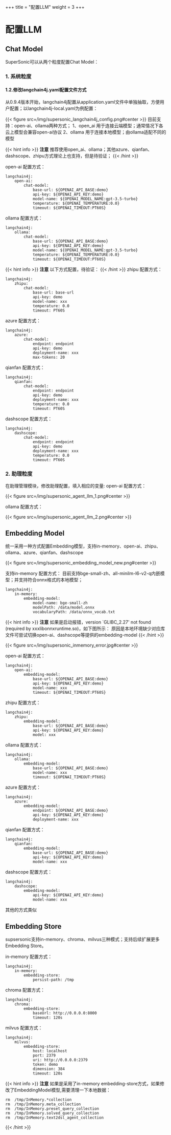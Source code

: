 +++
title = "配置LLM"
weight = 3
+++

# 配置LLM

## Chat Model

SuperSonic可以从两个粒度配置Chat Model：

### **1. 系统粒度**
#### **1.2.修改langchain4j.yaml配置文件方式**

从0.9.4版本开始，langchain4j配置从application.yaml文件中单独抽取，方便用户配置；以langchain4j-local.yaml为例配置：

{{< figure src=/img/supersonic_langchain4j_config.png#center >}}
目前支持：open-ai、ollama两种方式；
1、open_ai 用于连接云端模型；通常情况下各云上模型会兼容open-ai协议
2、ollama 用于连接本地模型；由ollama适配不同的模型

{{< hint info >}}
**注意**
推荐使用open_ai、ollama；其他azure、qianfan、dashscope、zhipu方式理论上也支持，但是待验证；
{{< /hint >}}

open-ai 配置方式：
```
langchain4j:
    open-ai:
        chat-model:
            base-url: ${OPENAI_API_BASE:demo}
            api-key: ${OPENAI_API_KEY:demo}
            model-name: ${OPENAI_MODEL_NAME:gpt-3.5-turbo}
            temperature: ${OPENAI_TEMPERATURE:0.0}
            timeout: ${OPENAI_TIMEOUT:PT60S}
```
ollama 配置方式：
```
langchain4j:
    ollama:
        chat-model:
            base-url: ${OPENAI_API_BASE:demo}
            api-key: ${OPENAI_API_KEY:demo}
            model-name: ${OPENAI_MODEL_NAME:gpt-3.5-turbo}
            temperature: ${OPENAI_TEMPERATURE:0.0}
            timeout: ${OPENAI_TIMEOUT:PT60S}
```
{{< hint info >}}
**注意**
以下方式配置，待验证：
{{< /hint >}}
zhipu 配置方式：
```
langchain4j:
    zhipu:
        chat-model:
            base-url: base-url
            api-key: demo
            model-name: xxx
            temperature: 0.0
            timeout: PT60S
```
azure 配置方式：
```
langchain4j:
    azure:
        chat-model:
            endpoint: endpoint
            api-key: demo
            deployment-name: xxx
            max-tokens: 20
```
qianfan 配置方式：
```
langchain4j:
    qianfan:
        chat-model:
            endpoint: endpoint
            api-key: demo
            deployment-name: xxx
            temperature: 0.0
            timeout: PT60S
```
dashscope 配置方式：
```
langchain4j:
    dashscope:
        chat-model:
            endpoint: endpoint
            api-key: demo
            deployment-name: xxx
            temperature: 0.0
            timeout: PT60S
```

### **2. 助理粒度**
在助理管理模块，修改助理配置，填入相应的变量:
open-ai 配置方式：

{{< figure src=/img/supersonic_agent_llm_1.png#center >}}

ollama 配置方式：


{{< figure src=/img/supersonic_agent_llm_2.png#center >}}


## Embedding Model

统一采用一种方式配置Embedding模型，支持in-memory、open-ai、zhipu、ollama、azure、qianfan、dashscope

{{< figure src=/img/supersonic_embedding_model_new.png#center >}}

支持in-memory 配置方式：
目前支持bge-small-zh、all-minilm-l6-v2-q内嵌模型；并支持符合onnx格式的本地模型；

```
langchain4j:
    in-memory:
        embedding-model:
            model-name: bge-small-zh
            modelPath: /data/model.onnx
            vocabularyPath: /data/onnx_vocab.txt
```
{{< hint info >}}
**注意**
如果是启动报错，version `GLIBC_2.27' not found (required by xxxlibonnxruntime.so)，如下图所示：
原因是本地环境缺少对应库文件可尝试切换open-ai、dashscope等提供的embedding-model
{{< /hint >}}

{{< figure src=/img/supersonic_inmemory_error.jpg#center >}}

open-ai 配置方式：
```
langchain4j:
    open-ai:
        embedding-model:
            base-url: ${OPENAI_API_BASE:demo}
            api-key: ${OPENAI_API_KEY:demo}
            model-name: xxx
            timeout: ${OPENAI_TIMEOUT:PT60S}
```
zhipu 配置方式：
```
langchain4j:
    zhipu:
        embedding-model:
            base-url: ${OPENAI_API_BASE:demo}
            api-key: ${OPENAI_API_KEY:demo}
            model: xxx
```
ollama 配置方式：
```
langchain4j:
    ollama:
        embedding-model:
            base-url: ${OPENAI_API_BASE:demo}
            model-name: xxx
            timeout: ${OPENAI_TIMEOUT:PT60S}
```
azure 配置方式：
```
langchain4j:
    azure:
        embedding-model:
            endpoint: ${OPENAI_API_BASE:demo}
            api-key: ${OPENAI_API_KEY:demo}
            deployment-name: xxx
```
qianfan 配置方式：
```
langchain4j:
    qianfan:
        embedding-model:
            base-url: ${OPENAI_API_BASE:demo}
            api-key: ${OPENAI_API_KEY:demo}
            model-name: xxx
```
dashscope 配置方式：
```
langchain4j:
    dashscope:
        embedding-model:
            api-key: ${OPENAI_API_KEY:demo}
            model-name: xxx
```
其他的方式类似

## Embedding Store
supsersonic支持in-memory、chroma、milvus三种模式；支持后续扩展更多Embedding Store。

in-memory 配置方式：
```
langchain4j:
    in-memory:
        embedding-store:
            persist-path: /tmp
```
chroma 配置方式：
```
langchain4j:
    chroma:
        embedding-store:
            baseUrl: http://0.0.0.0:8000
            timeout: 120s
```
milvus 配置方式：
```
langchain4j:
    milvus:
        embedding-store:
            host: localhost
            port: 2379
            uri: http://0.0.0.0:2379
            token: demo
            dimension: 384
            timeout: 120s   
```

{{< hint info >}}
**注意**
如果是采用了in-memory embedding-store方式，如果修改了EmbeddingModel模型,需要清理一下本地数据：
```
rm  /tmp/InMemory.*collection
rm  /tmp/InMemory.meta_collection
rm  /tmp/InMemory.preset_query_collection
rm  /tmp/InMemory.solved_query_collection
rm  /tmp/InMemory.text2dsl_agent_collection
```
{{< /hint >}}
